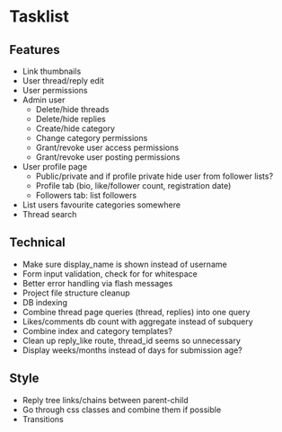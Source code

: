 # Tasklist

## Features
- Link thumbnails
- User thread/reply edit
- User permissions
- Admin user
    - Delete/hide threads
    - Delete/hide replies
    - Create/hide category
    - Change category permissions
    - Grant/revoke user access permissions
    - Grant/revoke user posting permissions
- User profile page
    - Public/private and if profile private hide user from follower lists?
    - Profile tab (bio, like/follower count, registration date)
    - Followers tab: list followers
- List users favourite categories somewhere
- Thread search


## Technical
- Make sure display_name is shown instead of username
- Form input validation, check for for whitespace
- Better error handling via flash messages
- Project file structure cleanup
- DB indexing
- Combine thread page queries (thread, replies) into one query
- Likes/comments db count with aggregate instead of subquery
- Combine index and category templates?
- Clean up reply_like route, thread_id seems so unnecessary
- Display weeks/months instead of days for submission age?


## Style
- Reply tree links/chains between parent-child
- Go through css classes and combine them if possible
- Transitions 

